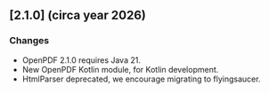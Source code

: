 ## [2.1.0] (circa year 2026)

### Changes
- OpenPDF 2.1.0 requires Java 21.
- New OpenPDF Kotlin module, for Kotlin development.
- HtmlParser deprecated, we encourage migrating to flyingsaucer.
